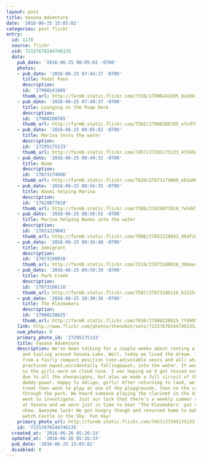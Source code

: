 ```yaml
---
layout: post
title: Vasona Adventure
date: '2016-06-25 15:05:02'
categories: post flickr
entry:
  id: 1178
  source: flickr
  uid: 72157670244746135
  data:
    pub_date: '2016-06-25 08:05:02 -0700'
    photos:
    - pub_date: '2016-06-25 07:44:37 -0700'
      title: Pedal Pano
      description: 
      id: '27908241605'
      thumb_url: http://farm8.static.flickr.com/7338/27908241605_8a1041a1e7_s.jpg
    - pub_date: '2016-06-25 07:49:37 -0700'
      title: Lounging on the Poop Deck
      description: 
      id: '27908208785'
      thumb_url: http://farm8.static.flickr.com/7262/27908208785_e7cd792242_s.jpg
    - pub_date: '2016-06-25 08:05:02 -0700'
      title: Marina tests the water
      description: 
      id: '27295175133'
      thumb_url: http://farm8.static.flickr.com/7457/27295175133_4f299d28ae_s.jpg
    - pub_date: '2016-06-25 08:49:32 -0700'
      title: Naom
      description: 
      id: '27873174066'
      thumb_url: http://farm8.static.flickr.com/7629/27873174066_eb2a987ea5_s.jpg
    - pub_date: '2016-06-25 08:56:35 -0700'
      title: Naomi helping Marina
      description: 
      id: '27629877810'
      thumb_url: http://farm8.static.flickr.com/7308/27629877810_7e5dd7176d_s.jpg
    - pub_date: '2016-06-25 08:56:55 -0700'
      title: Marina helping Naomi into the water
      description: 
      id: '27831229841'
      thumb_url: http://farm8.static.flickr.com/7098/27831229841_dbdf18049e_s.jpg
    - pub_date: '2016-06-25 09:36:48 -0700'
      title: Immigrant
      description: 
      id: '27873180916'
      thumb_url: http://farm8.static.flickr.com/7219/27873180916_36beec594a_s.jpg
    - pub_date: '2016-06-25 09:50:39 -0700'
      title: Park Creek
      description: 
      id: '27873186116'
      thumb_url: http://farm8.static.flickr.com/7587/27873186116_b221549641_s.jpg
    - pub_date: '2016-06-25 10:30:36 -0700'
      title: The Klezmakers
      description: 
      id: '27908238625'
      thumb_url: http://farm8.static.flickr.com/7658/27908238625_ffd995e278_s.jpg
    link: http://www.flickr.com/photos/thenobot/sets/72157670244746135/
    num_photos: 9
    primary_photo_id: '27295175133'
    title: Vasona Adventure
    description: We've been talking for a couple weeks about renting a pedal boat
      and tooling around Vasona Lake. Well, today we lived the dream. I happily pedaled
      from a fairly compact position (non-adjustable seats and all) while the girls
      practiced &quot;accidentally falling&quot; into the water. It was a hot day,
      so the girls were on cloud nine. I was hoping we'd get tossed out of the lake
      due to all the shenanigans, but alas we made a full circuit of the lake under
      daddy-power. Happy to oblige, girls! After returning to land, we got a cold
      treat then went to play at one of the playgrounds, then to the creek running
      through the park. We heard someone playing the clarinet in the distance and
      went to investigate. Just our luck that there's a weekly summer concert program
      at Vasona and we were just in time to hear 'The Klezmakers' put on a Klezmer
      show. Awesome luck! We got hungry though and returned home to make dosas then
      watch Castle in the Sky. Fun day!
    primary_photo_url: http://farm8.static.flickr.com/7457/27295175133_4f299d28ae_m.jpg
    id: '72157670244746135'
  created_at: '2016-06-26 05:26:33'
  updated_at: '2016-06-26 05:26:33'
  pub_date: '2016-06-25 15:05:02'
  disabled: 0
---
```

